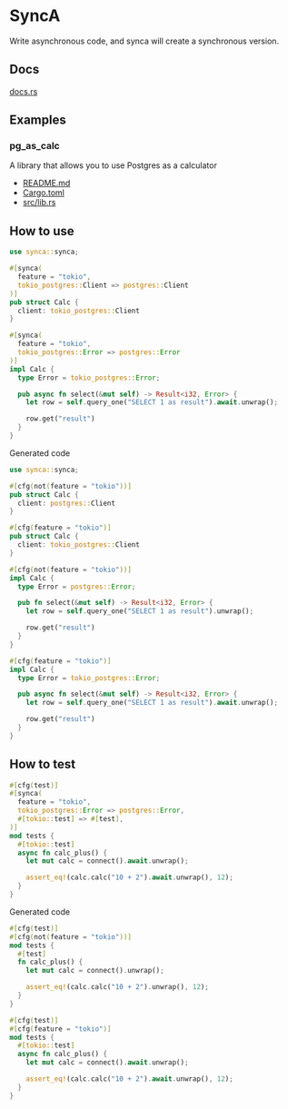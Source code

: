 # SyncA

Write asynchronous code, and synca will create a synchronous version.

## Docs

[docs.rs](https://docs.rs/synca/latest/synca/)

## Examples

### pg_as_calc

A library that allows you to use Postgres as a calculator

- [README.md](https://github.com/sgr-team/rs_synca/blob/main/examples/pg_as_calc/README.md)
- [Cargo.toml](https://github.com/sgr-team/rs_synca/blob/main/examples/pg_as_calc/Cargo.toml)
- [src/lib.rs](https://github.com/sgr-team/rs_synca/blob/main/examples/pg_as_calc/src/lib.rs)

## How to use

```rust
use synca::synca;

#[synca(
  feature = "tokio",
  tokio_postgres::Client => postgres::Client
)]
pub struct Calc {
  client: tokio_postgres::Client
}

#[synca(
  feature = "tokio",
  tokio_postgres::Error => postgres::Error
)]
impl Calc {
  type Error = tokio_postgres::Error;

  pub async fn select(&mut self) -> Result<i32, Error> {
    let row = self.query_one("SELECT 1 as result").await.unwrap();

    row.get("result")
  }
}
```

Generated code

```rust
use synca::synca;

#[cfg(not(feature = "tokio"))]
pub struct Calc {
  client: postgres::Client
}

#[cfg(feature = "tokio")]
pub struct Calc {
  client: tokio_postgres::Client
}

#[cfg(not(feature = "tokio"))]
impl Calc {
  type Error = postgres::Error;

  pub fn select(&mut self) -> Result<i32, Error> {
    let row = self.query_one("SELECT 1 as result").unwrap();

    row.get("result")
  }
}

#[cfg(feature = "tokio")]
impl Calc {
  type Error = tokio_postgres::Error;

  pub async fn select(&mut self) -> Result<i32, Error> {
    let row = self.query_one("SELECT 1 as result").await.unwrap();

    row.get("result")
  }
}
```

## How to test

```rust
#[cfg(test)]
#[synca(
  feature = "tokio",
  tokio_postgres::Error => postgres::Error,
  #[tokio::test] => #[test],
)]
mod tests {
  #[tokio::test]
  async fn calc_plus() {
    let mut calc = connect().await.unwrap();

    assert_eq!(calc.calc("10 + 2").await.unwrap(), 12);
  }
}
```

Generated code

```rust
#[cfg(test)]
#[cfg(not(feature = "tokio"))]
mod tests {
  #[test]
  fn calc_plus() {
    let mut calc = connect().unwrap();

    assert_eq!(calc.calc("10 + 2").unwrap(), 12);
  }
}

#[cfg(test)]
#[cfg(feature = "tokio")]
mod tests {
  #[tokio::test]
  async fn calc_plus() {
    let mut calc = connect().await.unwrap();

    assert_eq!(calc.calc("10 + 2").await.unwrap(), 12);
  }
}
```